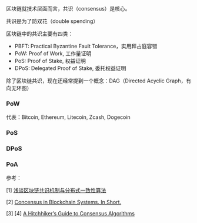 区块链就技术层面而言，共识（consensus）是核心。

共识是为了防双花（double spending）

区块链中的共识主要有四类：

- PBFT: Practical Byzantine Fault Tolerance，实用拜占庭容错
- PoW: Proof of Work, 工作量证明
- PoS: Proof of Stake, 权益证明
- DPoS: Delegated Proof of Stake, 委托权益证明


除了区块链共识，现在还经常提到一个概念：DAG（Directed Acyclic Graph，有向无环图）

### PoW

代表：Bitcoin, Ethereum, Litecoin, Zcash, Dogecoin


### PoS


### DPoS


### PoA


参考：

[1] [浅谈区块链共识机制与分布式一致性算法](https://bitcointalk.org/index.php?topic=1543391.0)

[2] [Concensus in Blockchain Systems. In Short.](https://medium.com/@chrshmmmr/consensus-in-blockchain-systems-in-short-691fc7d1fefe)

[3] [](https://news.ycombinator.com/item?id=14021221)
[4] [A Hitchhiker’s Guide to Consensus Algorithms](https://hackernoon.com/a-hitchhikers-guide-to-consensus-algorithms-d81aae3eb0e3)
